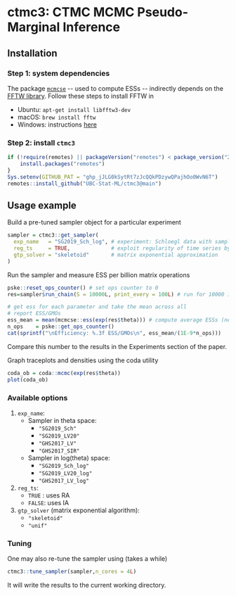 # ctmc3: CTMC MCMC Pseudo-Marginal Inference

## Installation

### Step 1: system dependencies

The package [`mcmcse`](https://cran.r-project.org/package=mcmcse) -- used to compute ESSs -- indirectly depends on the [FFTW library](http://www.fftw.org/). Follow these steps to install FFTW in

- Ubuntu: `apt-get install libfftw3-dev`
- macOS: `brew install fftw`
- Windows: instructions [here](http://www.fftw.org/install/windows.html)

### Step 2: install `ctmc3`

```r
if (!require(remotes) || packageVersion("remotes") < package_version("2.4.2")) {
    install.packages("remotes")
}
Sys.setenv(GITHUB_PAT = "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")
remotes::install_github("UBC-Stat-ML/ctmc3@main")
```


## Usage example

Build a pre-tuned sampler object for a particular experiment
```r
sampler = ctmc3::get_sampler(
  exp_name   = "SG2019_Sch_log", # experiment: Schloegl data with sampler in log-space
  reg_ts     = TRUE,             # exploit regularity of time series by using RA method
  gtp_solver = "skeletoid"       # matrix exponential approximation
)
```
Run the sampler and measure ESS per billion matrix operations
```r
pske::reset_ops_counter() # set ops counter to 0
res=sampler$run_chain(S = 10000L, print_every = 100L) # run for 10000 iter, print every 100

# get ess for each parameter and take the mean across all
# report ESS/GMOs
ess_mean = mean(mcmcse::ess(exp(res$theta))) # compute average ESSs (need to invert log transform)
n_ops    = pske::get_ops_counter()
cat(sprintf("\nEfficiency: %.3f ESS/GMOs\n", ess_mean/(1E-9*n_ops)))
```
Compare this number to the results in the Experiments section of the paper. 

Graph traceplots and densities using the coda utility
```r
coda_ob = coda::mcmc(exp(res$theta))
plot(coda_ob)
```

### Available options

1. `exp_name`:
    - Sampler in theta space:
        - `"SG2019_Sch"`
        - `"SG2019_LV20"`
        - `"GHS2017_LV"`
        - `"GHS2017_SIR"`
    - Sampler in log(theta) space:
        - `"SG2019_Sch_log"`
        - `"SG2019_LV20_log"`
        - `"GHS2017_LV_log"`
2. `reg_ts`:
    - `TRUE` : uses RA
    - `FALSE`: uses IA
3. `gtp_solver` (matrix exponential algorithm):
    - `"skeletoid"`
    - `"unif"`

### Tuning

One may also re-tune the sampler using (takes a while)
```r
ctmc3::tune_sampler(sampler,n_cores = 4L)
```
It will write the results to the current working directory.





